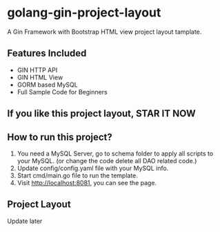 # golang-gin-project-layout

A Gin Framework with Bootstrap HTML view project layout tamplate.

## Features Included

- GIN HTTP API
- GIN HTML View
- GORM based MySQL
- Full Sample Code for Beginners

## If you like this project layout, STAR IT NOW

## How to run this project?

1. You need a MySQL Server, go to schema folder to apply all scripts to your MySQL. (or change the code delete all DAO related code.)
2. Update config/config.yaml file with your MySQL info.
3. Start cmd/main.go file to run the template.
4. Visit <http://localhost:8081>, you can see the page.

## Project Layout

Update later
